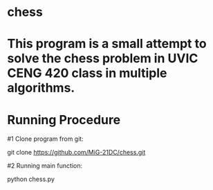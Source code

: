 # chess

# This program is a small attempt to solve the chess problem in UVIC CENG 420 class in multiple algorithms.

# Running Procedure

#1 Clone program from git:

git clone https://github.com/MiG-21DC/chess.git

#2 Running main function:

python chess.py

